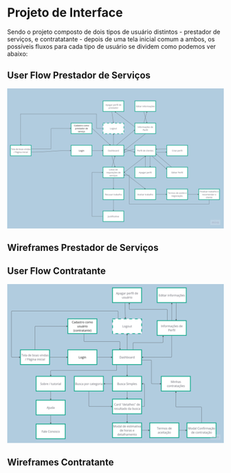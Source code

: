 
# Projeto de Interface

Sendo o projeto composto de dois tipos de usuário distintos - prestador de serviços, e contratatante - depois de uma tela inicial comum a ambos, os possíveis fluxos para cada tipo de usuário se dividem como podemos ver abaixo:


## User Flow Prestador de Serviços

![Exemplo de UserFlow](img/perfil_prestador.jpg)

## Wireframes Prestador de Serviços


## User Flow Contratante

![Exemplo de UserFlow](img/perfil_contratante.jpg)


## Wireframes Contratante


